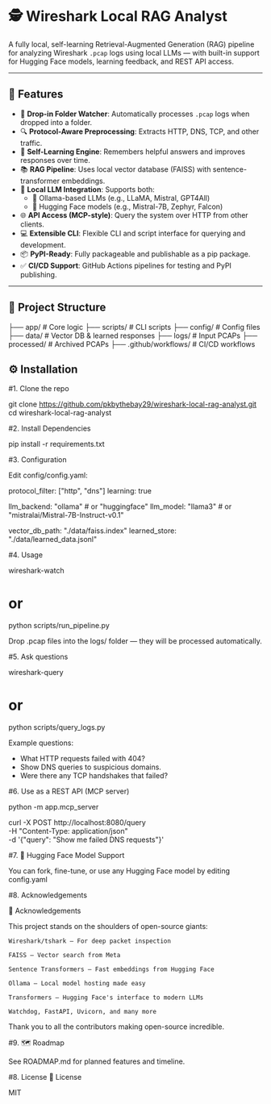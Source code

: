 # 🕵️ Wireshark Local RAG Analyst

A fully local, self-learning Retrieval-Augmented Generation (RAG) pipeline for analyzing Wireshark `.pcap` logs using local LLMs — with built-in support for Hugging Face models, learning feedback, and REST API access.

---

## 🚀 Features

- 📁 **Drop-in Folder Watcher**: Automatically processes `.pcap` logs when dropped into a folder.
- 🔍 **Protocol-Aware Preprocessing**: Extracts HTTP, DNS, TCP, and other traffic.
- 🧠 **Self-Learning Engine**: Remembers helpful answers and improves responses over time.
- 📚 **RAG Pipeline**: Uses local vector database (FAISS) with sentence-transformer embeddings.
- 🤖 **Local LLM Integration**: Supports both:
  - 🧱 Ollama-based LLMs (e.g., LLaMA, Mistral, GPT4All)
  - 🤗 Hugging Face models (e.g., Mistral-7B, Zephyr, Falcon)
- 🌐 **API Access (MCP-style)**: Query the system over HTTP from other clients.
- 💻 **Extensible CLI**: Flexible CLI and script interface for querying and development.
- 📦 **PyPI-Ready**: Fully packageable and publishable as a pip package.
- ✅ **CI/CD Support**: GitHub Actions pipelines for testing and PyPI publishing.

---

## 📂 Project Structure



├── app/                # Core logic
├── scripts/            # CLI scripts
├── config/             # Config files
├── data/               # Vector DB & learned responses
├── logs/               # Input PCAPs
├── processed/          # Archived PCAPs
├── .github/workflows/  # CI/CD workflows

## ⚙️ Installation

#1. Clone the repo

git clone https://github.com/pkbythebay29/wireshark-local-rag-analyst.git
cd wireshark-local-rag-analyst

#2. Install Dependencies

pip install -r requirements.txt

#3. Configuration

Edit config/config.yaml:

protocol_filter: ["http", "dns"]
learning: true

llm_backend: "ollama"       # or "huggingface"
llm_model: "llama3"         # or "mistralai/Mistral-7B-Instruct-v0.1"

vector_db_path: "./data/faiss.index"
learned_store: "./data/learned_data.jsonl"


#4. Usage

wireshark-watch
# or
python scripts/run_pipeline.py

Drop .pcap files into the logs/ folder — they will be processed automatically.

#5.  Ask questions

wireshark-query
# or
python scripts/query_logs.py

Example questions:
- What HTTP requests failed with 404?
- Show DNS queries to suspicious domains.
- Were there any TCP handshakes that failed?


#6. Use as a REST API (MCP server)

python -m app.mcp_server


curl -X POST http://localhost:8080/query \
     -H "Content-Type: application/json" \
     -d '{"query": "Show me failed DNS requests"}'


#7. 🤗 Hugging Face Model Support

You can fork, fine-tune, or use any Hugging Face model by editing config.yaml

#8. Acknowledgements

🙏 Acknowledgements

This project stands on the shoulders of open-source giants:

    Wireshark/tshark – For deep packet inspection

    FAISS – Vector search from Meta

    Sentence Transformers – Fast embeddings from Hugging Face

    Ollama – Local model hosting made easy

    Transformers – Hugging Face's interface to modern LLMs

    Watchdog, FastAPI, Uvicorn, and many more

Thank you to all the contributors making open-source incredible.

#9. 🗺️ Roadmap

See ROADMAP.md for planned features and timeline.

#8. License
📜 License

MIT 
